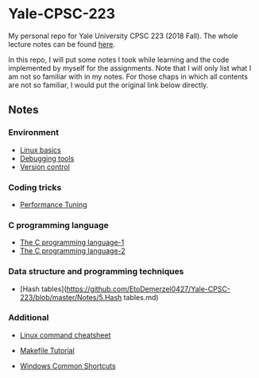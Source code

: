 # Yale-CPSC-223
My personal repo for Yale University CPSC 223 (2018 Fall). The whole lecture notes can be found [here](http://cs.yale.edu/homes/aspnes/classes/223/notes.html).

In this repo, I will put some notes I took while learning and the code implemented by myself for the assignments. Note that I will only list what I am not so familiar with in my notes. For those chaps in which all contents are not so familiar, I would put the original link below directly.

## Notes

### Environment

* [Linux basics](https://github.com/EtoDemerzel0427/Yale-CPSC-223/blob/master/Notes/1.Linux%20Basics%20notes.md)
* [Debugging tools](https://github.com/EtoDemerzel0427/Yale-CPSC-223/blob/master/Notes/1.Linux%20Basics%20notes.md)
* [Version control](http://cs.yale.edu/homes/aspnes/classes/223/notes.html#versionControl)

### Coding tricks

* [Performance Tuning](http://cs.yale.edu/homes/aspnes/classes/223/notes.html#performanceTuning)

### C programming language

* [The C programming language-1](https://github.com/EtoDemerzel0427/Yale-CPSC-223/blob/master/Notes/3.The%20C%20programming%20language-1.md)
* [The C programming language-2](https://github.com/EtoDemerzel0427/Yale-CPSC-223/blob/master/Notes/4.The%20C%20programming%20language-2.md)

### Data structure and programming techniques

* [Hash tables](https://github.com/EtoDemerzel0427/Yale-CPSC-223/blob/master/Notes/5.Hash tables.md)

### Additional

* [Linux command cheatsheet](https://github.com/EtoDemerzel0427/Yale-CPSC-223/blob/master/Notes/Linux%20Command%20cheatsheet.md)

* [Makefile Tutorial](https://github.com/EtoDemerzel0427/Yale-CPSC-223/blob/master/Notes/Makefile%20Tutorial.md)

* [Windows Common Shortcuts](https://github.com/EtoDemerzel0427/Yale-CPSC-223/blob/master/Notes/Windows%20Common%20Shortcuts.md)

  


